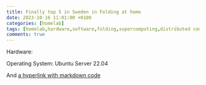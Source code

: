 ```yaml
---
title: Finally top 5 in Sweden in Folding at home
date: 2023-10-16 11:01:00 +0100
categories: [homelab]
tags: [homelab,hardware,software,folding,supercomputing,distributed computing]     # TAG names should always be lowercase
comments: true
---
```


Hardware:

Operating System: Ubuntu Server 22.04

And [a hyperlink with markdown code](https://hostkey.com/gpu-dedicated-servers/dedicated/)

